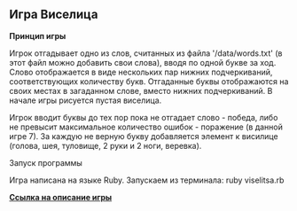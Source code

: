 ## Игра Виселица

**Принцип игры**

Игрок отгадывает одно из слов, считанных из файла '/data/words.txt' (в этот файл можно добавить свои слова), вводя по одной букве за ход.
Слово отображается в виде нескольких пар нижних подчеркиваний, соответствующих количеству букв.
Отгаданные буквы отображаются на своих местах в загаданном слове, вместо нижних подчеркиваний.
В начале игры рисуется пустая виселица.

Игрок вводит буквы до тех пор пока не отгадает слово - победа, либо не превысит максимальное количество ошибок - поражение (в данной игре 7).
За каждую не верную букву добавляется элемент к висилице (голова, шея, туловище, 2 руки и 2 ноги, веревка).

Запуск программы

Игра написана на языке Ruby.
Запускаем из терминала:
ruby viselitsa.rb

[**Ссылка на описание игры**](https://ru.wikipedia.org/wiki/%D0%92%D0%B8%D1%81%D0%B5%D0%BB%D0%B8%D1%86%D0%B0_(%D0%B8%D0%B3%D1%80%D0%B0))
